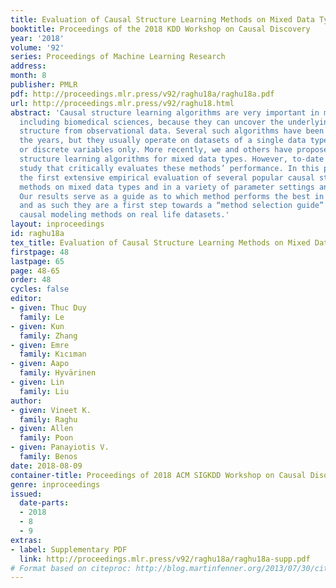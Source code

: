 ```yaml
---
title: Evaluation of Causal Structure Learning Methods on Mixed Data Types
booktitle: Proceedings of the 2018 KDD Workshop on Causal Discovery
year: '2018'
volume: '92'
series: Proceedings of Machine Learning Research
address: 
month: 8
publisher: PMLR
pdf: http://proceedings.mlr.press/v92/raghu18a/raghu18a.pdf
url: http://proceedings.mlr.press/v92/raghu18.html
abstract: 'Causal structure learning algorithms are very important in many fields,
  including biomedical sciences, because they can uncover the underlying causal network
  structure from observational data. Several such algorithms have been developed over
  the years, but they usually operate on datasets of a single data type: continuous
  or discrete variables only. More recently, we and others have proposed new causal
  structure learning algorithms for mixed data types. However, to-date there is no
  study that critically evaluates these methods’ performance. In this paper, we provide
  the first extensive empirical evaluation of several popular causal structure learning
  methods on mixed data types and in a variety of parameter settings and sample sizes.
  Our results serve as a guide as to which method performs the best in a given context,
  and as such they are a first step towards a “method selection guide” for those running
  causal modeling methods on real life datasets.'
layout: inproceedings
id: raghu18a
tex_title: Evaluation of Causal Structure Learning Methods on Mixed Data Types
firstpage: 48
lastpage: 65
page: 48-65
order: 48
cycles: false
editor:
- given: Thuc Duy
  family: Le
- given: Kun
  family: Zhang
- given: Emre
  family: Kıcıman
- given: Aapo
  family: Hyvärinen
- given: Lin
  family: Liu
author:
- given: Vineet K.
  family: Raghu
- given: Allen
  family: Poon
- given: Panayiotis V.
  family: Benos
date: 2018-08-09
container-title: Proceedings of 2018 ACM SIGKDD Workshop on Causal Disocvery
genre: inproceedings
issued:
  date-parts:
  - 2018
  - 8
  - 9
extras:
- label: Supplementary PDF
  link: http://proceedings.mlr.press/v92/raghu18a/raghu18a-supp.pdf
# Format based on citeproc: http://blog.martinfenner.org/2013/07/30/citeproc-yaml-for-bibliographies/
---
```

